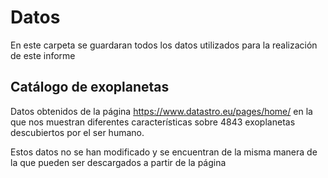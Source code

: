 # Datos

En este carpeta se guardaran todos los datos utilizados para la realización de este informe

## Catálogo de exoplanetas

Datos obtenidos de la página https://www.datastro.eu/pages/home/ en la que nos muestran diferentes características sobre 4843 exoplanetas descubiertos por el ser humano.

Estos datos no se han modificado y se encuentran de la misma manera de la que pueden ser descargados a partir de la página
